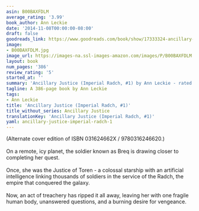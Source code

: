 ```yaml
---
asin: B00BAXFDLM
average_rating: '3.99'
book_author: Ann Leckie
date: '2014-11-08T00:00:00-08:00'
draft: false
goodreads_link: https://www.goodreads.com/book/show/17333324-ancillary-justice
image:
- B00BAXFDLM.jpg
image_url: https://images-na.ssl-images-amazon.com/images/P/B00BAXFDLM.01._SCLZZZZZZZ.jpg
layout: book
num_pages: '386'
review_rating: '5'
started_at: ''
summary: 'Ancillary Justice (Imperial Radch, #1) by Ann Leckie - rated 3.99/5 on Goodreads'
tagline: A 386-page book by Ann Leckie
tags:
- Ann Leckie
title: 'Ancillary Justice (Imperial Radch, #1)'
title_without_series: Ancillary Justice
translationKey: 'Ancillary Justice (Imperial Radch, #1)'
yaml: ancillary-justice-imperial-radch-1
---
```


(Alternate cover edition of ISBN 031624662X / 9780316246620.) <br /><br />On a remote, icy planet, the soldier known as Breq is drawing closer to completing her quest. <br /><br />Once, she was the Justice of Toren - a colossal starship with an artificial intelligence linking thousands of soldiers in the service of the Radch, the empire that conquered the galaxy. <br /><br />Now, an act of treachery has ripped it all away, leaving her with one fragile human body, unanswered questions, and a burning desire for vengeance.